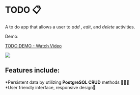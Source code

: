 # TODO 📋

A to do app that allows a user to _add_ , _edit_, and _delete_ activities. 

Demo:
<div>
    <a href="https://www.loom.com/share/5700eed8288949af954cb9cfbc5bd412">
      <p>TODO DEMO - Watch Video</p>
    </a>
    <a href="https://www.loom.com/share/5700eed8288949af954cb9cfbc5bd412">
      <img style="max-width:300px;" src="https://cdn.loom.com/sessions/thumbnails/5700eed8288949af954cb9cfbc5bd412-733059a7e08a9ae4-full-play.gif">
    </a>
  </div>


## Features include:
*Persistent data by utilizing **PostgreSQL CRUD** methods 👨🏻‍💻 <br />
*User friendly interface, responsive design📱 <br />
